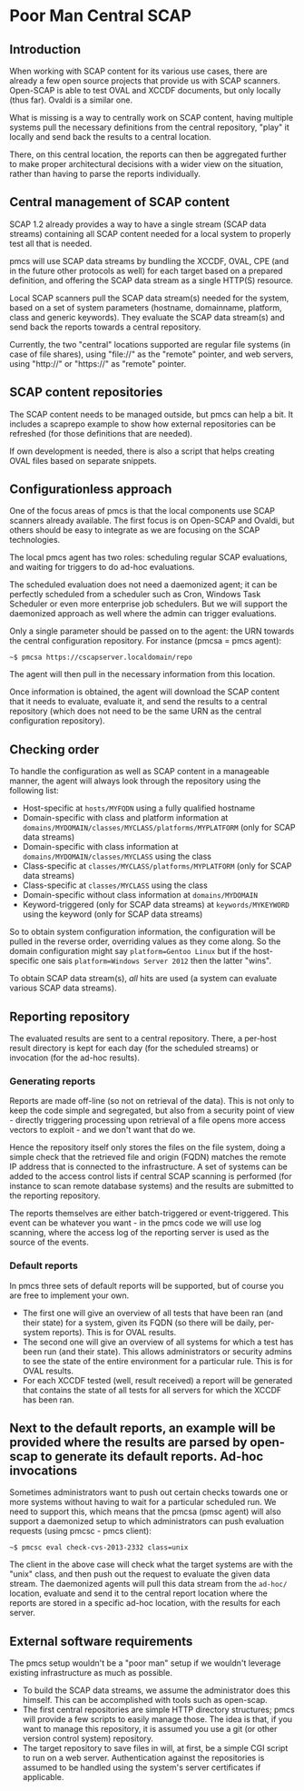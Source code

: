 Poor Man Central SCAP
=====================

Introduction
------------

When working with SCAP content for its various use cases, there are already a
few open source projects that provide us with SCAP scanners. Open-SCAP is able
to test OVAL and XCCDF documents, but only locally (thus far). Ovaldi is a
similar one.

What is missing is a way to centrally work on SCAP content, having multiple
systems pull the necessary definitions from the central repository, "play" it
locally and send back the results to a central location.

There, on this central location, the reports can then be aggregated further to
make proper architectural decisions with a wider view on the situation, rather
than having to parse the reports individually.

Central management of SCAP content
----------------------------------

SCAP 1.2 already provides a way to have a single stream (SCAP data streams)
containing all SCAP content needed for a local system to properly test all that
is needed.

pmcs will use SCAP data streams by bundling the XCCDF, OVAL, CPE (and in the
future other protocols as well) for each target based on a prepared definition,
and offering the SCAP data stream as a single HTTP(S) resource.

Local SCAP scanners pull the SCAP data stream(s) needed for the system, based on
a set of system parameters (hostname, domainname, platform, class and generic
keywords). They evaluate the SCAP data stream(s) and send back the reports
towards a central repository.

Currently, the two "central" locations supported are regular file systems (in
case of file shares), using "file://" as the "remote" pointer, and web servers,
using "http://" or "https://" as "remote" pointer.

SCAP content repositories
-------------------------

The SCAP content needs to be managed outside, but pmcs can help a bit. It
includes a scaprepo example to show how external repositories can be refreshed
(for those definitions that are needed).

If own development is needed, there is also a script that helps creating OVAL
files based on separate snippets.

Configurationless approach
--------------------------

One of the focus areas of pmcs is that the local components use SCAP scanners
already available. The first focus is on Open-SCAP and Ovaldi, but others should
be easy to integrate as we are focusing on the SCAP technologies.

The local pmcs agent has two roles: scheduling regular SCAP evaluations, and
waiting for triggers to do ad-hoc evaluations.

The scheduled evaluation does not need a daemonized agent; it can be perfectly
scheduled from a scheduler such as Cron, Windows Task Scheduler or even more
enterprise job schedulers. But we will support the daemonized approach as well
where the admin can trigger evaluations.

Only a single parameter should be passed on to the agent: the URN towards the
central configuration repository. For instance (pmcsa = pmcs agent):
```
~$ pmcsa https://cscapserver.localdomain/repo
```

The agent will then pull in the necessary information from this location.

Once information is obtained, the agent will download the SCAP content that it
needs to evaluate, evaluate it, and send the results to a central repository
(which does not need to be the same URN as the central configuration
repository).

Checking order
--------------

To handle the configuration as well as SCAP content in a manageable manner, the
agent will always look through the repository using the following list:

* Host-specific at `hosts/MYFQDN` using a fully qualified hostname
* Domain-specific with class and platform information at
  `domains/MYDOMAIN/classes/MYCLASS/platforms/MYPLATFORM` (only for SCAP data
  streams)
* Domain-specific with class information at `domains/MYDOMAIN/classes/MYCLASS` using the class
* Class-specific at `classes/MYCLASS/platforms/MYPLATFORM` (only for SCAP data
  streams)
* Class-specific at `classes/MYCLASS` using the class
* Domain-specific without class information at `domains/MYDOMAIN`
* Keyword-triggered (only for SCAP data streams) at `keywords/MYKEYWORD` using the
  keyword (only for SCAP data streams)

So to obtain system configuration information, the configuration will be pulled
in the reverse order, overriding values as they come along. So the domain
configuration might say `platform=Gentoo Linux` but if the host-specific one
sais `platform=Windows Server 2012` then the latter "wins".

To obtain SCAP data stream(s), *all* hits are used (a system can evaluate
various SCAP data streams).

Reporting repository
--------------------

The evaluated results are sent to a central repository. There, a per-host result
directory is kept for each day (for the scheduled streams) or invocation (for
the ad-hoc results).

### Generating reports ###

Reports are made off-line (so not on retrieval of the data). This is not only to
keep the code simple and segregated, but also from a security point of view -
directly triggering processing upon retrieval of a file opens more access
vectors to exploit - and we don't want that do we.

Hence the repository itself only stores the files on the file system, doing a
simple check that the retrieved file and origin (FQDN) matches the remote IP
address that is connected to the infrastructure. A set of systems can be added
to the access control lists if central SCAP scanning is performed (for instance
to scan remote database systems) and the results are submitted to the reporting
repository.

The reports themselves are either batch-triggered or event-triggered. This event
can be whatever you want - in the pmcs code we will use log scanning, where the
access log of the reporting server is used as the source of the events.

### Default reports ###

In pmcs three sets of default reports will be supported, but of course you are
free to implement your own.

- The first one will give an overview of all tests that have been ran (and their
  state) for a system, given its FQDN (so there will be daily, per-system
  reports). This is for OVAL results.
- The second one will give an overview of all systems for which a test has been
  run (and their state). This allows administrators or security admins to see
  the state of the entire environment for a particular rule. This is for OVAL
  results.
- For each XCCDF tested (well, result received) a report will be generated that
  contains the state of all tests for all servers for which the XCCDF has been
  ran.

Next to the default reports, an example will be provided where the results are
parsed by open-scap to generate its default reports.
Ad-hoc invocations
------------------

Sometimes administrators want to push out certain checks towards one or more
systems without having to wait for a particular scheduled run. We need to
support this, which means that the pmcsa (pmsc agent) will also support a
daemonized setup to which administrators can push evaluation requests (using
pmcsc - pmcs client):
```
~$ pmcsc eval check-cvs-2013-2332 class=unix
```

The client in the above case will check what the target systems are with the
"unix" class, and then push out the request to evaluate the given data stream.
The daemonized agents will pull this data stream from the `ad-hoc/` location,
evaluate and send it to the central report location where the reports are stored
in a specific ad-hoc location, with the results for each server.

External software requirements
------------------------------

The pmcs setup wouldn't be a "poor man" setup if we wouldn't leverage existing
infrastructure as much as possible.

* To build the SCAP data streams, we assume the administrator does this himself.
  This can be accomplished with tools such as open-scap.
* The first central repositories are simple HTTP directory structures; pmcs will
  provide a few scripts to easily manage those. The idea is that, if you want to
  manage this repository, it is assumed you use a git (or other version control
  system) repository.
* The target repository to save files in will, at first, be a simple CGI script
  to run on a web server. Authentication against the repositories is assumed to
  be handled using the system's server certificates if applicable.


